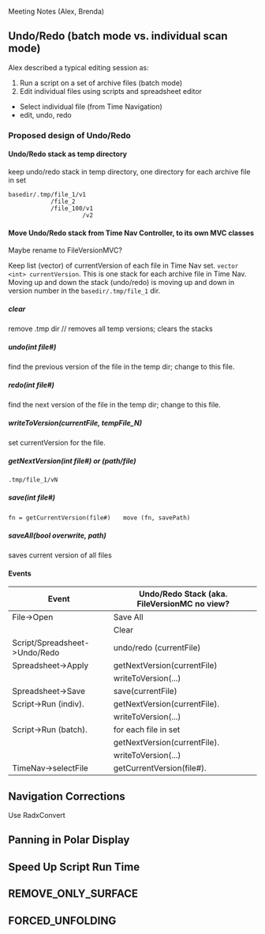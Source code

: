 Meeting Notes (Alex, Brenda)

## Undo/Redo (batch mode vs. individual scan mode)
Alex described a typical editing session as:
1. Run a script on a set of archive files (batch mode)
2. Edit individual files using scripts and spreadsheet editor
  * Select individual file (from Time Navigation)
  * edit, undo, redo


### Proposed design of Undo/Redo 

#### Undo/Redo stack as temp directory
keep undo/redo stack in temp directory, one directory for each archive file in set
```
basedir/.tmp/file_1/v1
            /file_2
            /file_100/v1
                     /v2
```
#### Move Undo/Redo stack from Time Nav Controller, to its own MVC classes
Maybe rename to FileVersionMVC?

Keep list (vector) of currentVersion of each file in Time Nav set.
``` vector <int> currentVersion ```. This is one stack for each archive file in Time Nav.
Moving up and down the stack (undo/redo) is moving up and down in version number in the 
```basedir/.tmp/file_1``` dir. 

##### clear
remove .tmp dir // removes all temp versions; clears the stacks
##### undo(int file#)
find the previous version of the file in the temp dir; change to this file.
##### redo(int file#)
find the next version of the file in the temp dir; change to this file.
##### writeToVersion(currentFile, tempFile_N)
set currentVersion for the file.
##### getNextVersion(int file#) or (path/file) 
```.tmp/file_1/vN```
##### save(int file#)
``` fn = getCurrentVersion(file#) ```
```    move (fn, savePath) ```
##### saveAll(bool overwrite, path)
saves current version of all files

#### Events

| Event         | Undo/Redo Stack (aka. FileVersionMC no view? |
| ------------- | ------------- |
| File->Open    | Save All      |
|               | Clear         |
| Script/Spreadsheet->Undo/Redo  | undo/redo (currentFile)      |
| Spreadsheet->Apply             | getNextVersion(currentFile)  |
|                                | writeToVersion(...)          |
| Spreadsheet->Save              | save(currentFile)            |
| Script->Run (indiv).           | getNextVersion(currentFile). |
|                                | writeToVersion(...)          |
| Script->Run (batch).           | for each file in set  
|                                |    getNextVersion(currentFile). |
|                                |    writeToVersion(...)          |
| TimeNav->selectFile            | getCurrentVersion(file#).    |


## Navigation Corrections
Use RadxConvert 

## Panning in Polar Display

## Speed Up Script Run Time

## REMOVE_ONLY_SURFACE
## FORCED_UNFOLDING
